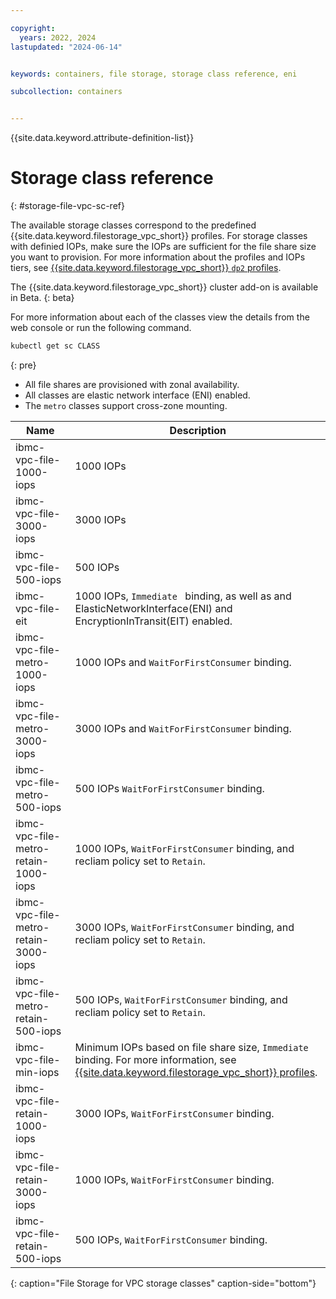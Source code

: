 ```yaml
---

copyright: 
  years: 2022, 2024
lastupdated: "2024-06-14"


keywords: containers, file storage, storage class reference, eni

subcollection: containers


---
```


{{site.data.keyword.attribute-definition-list}}


# Storage class reference
{: #storage-file-vpc-sc-ref}

The available storage classes correspond to the predefined {{site.data.keyword.filestorage_vpc_short}} profiles. For storage classes with definied IOPs, make sure the IOPs are sufficient for the file share size you want to provision. For more information about the profiles and IOPs tiers, see [{{site.data.keyword.filestorage_vpc_short}} `dp2` profiles](/docs/vpc?topic=vpc-file-storage-profiles&interface=ui#dp2-profile).

The {{site.data.keyword.filestorage_vpc_short}} cluster add-on is available in Beta. 
{: beta} 

For more information about each of the classes view the details from the web console or run the following command.

```sh
kubectl get sc CLASS
```
{: pre}

- All file shares are provisioned with zonal availability.
- All classes are elastic network interface (ENI) enabled.
- The `metro` classes support cross-zone mounting.



| Name | Description |
| --- | --- |
| ibmc-vpc-file-1000-iops | 1000 IOPs |
| ibmc-vpc-file-3000-iops | 3000 IOPs|
| ibmc-vpc-file-500-iops | 500 IOPs |
| ibmc-vpc-file-eit | 1000 IOPs, `Immediate ` binding, as well as and ElasticNetworkInterface(ENI) and EncryptionInTransit(EIT) enabled. |
| ibmc-vpc-file-metro-1000-iops | 1000 IOPs and `WaitForFirstConsumer` binding. |
| ibmc-vpc-file-metro-3000-iops | 3000 IOPs and `WaitForFirstConsumer` binding. |
| ibmc-vpc-file-metro-500-iops | 500 IOPs `WaitForFirstConsumer` binding. |
| ibmc-vpc-file-metro-retain-1000-iops | 1000 IOPs, `WaitForFirstConsumer` binding, and recliam policy set to `Retain`. |
| ibmc-vpc-file-metro-retain-3000-iops | 3000 IOPs, `WaitForFirstConsumer` binding, and recliam policy set to `Retain`. |
| ibmc-vpc-file-metro-retain-500-iops | 500 IOPs, `WaitForFirstConsumer` binding, and recliam policy set to `Retain`. |
| ibmc-vpc-file-min-iops | Minimum IOPs based on file share size, `Immediate` binding. For more information, see [{{site.data.keyword.filestorage_vpc_short}} profiles](/docs/vpc?topic=vpc-file-storage-profiles&interface=ui#dp2-profile). |
| ibmc-vpc-file-retain-1000-iops | 3000 IOPs, `WaitForFirstConsumer` binding. |
| ibmc-vpc-file-retain-3000-iops | 1000 IOPs, `WaitForFirstConsumer` binding. |
| ibmc-vpc-file-retain-500-iops | 500 IOPs, `WaitForFirstConsumer` binding. |
{: caption="File Storage for VPC storage classes" caption-side="bottom"}



